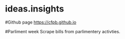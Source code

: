 # ideas.insights

#Github page
https://cfpb.github.io

#Parliment week
Scrape bills from parlimentery activties.
